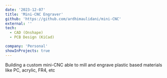 ```yaml
---
date: '2023-12-07'
title: 'Mini-CNC Engraver'
github: 'https://github.com/ardhimaulidani/mini-CNC'
external: ''
tech:
  - CAD (Onshape)
  - PCB Design (KiCad)

company: 'Personal'
showInProjects: true
---
```


Building a custom mini-CNC able to mill and engrave plastic based materials like PC, acrylic, FR4, etc
